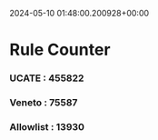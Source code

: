 2024-05-10 01:48:00.200928+00:00
# Rule Counter 
 ### UCATE : 455822

 ### Veneto : 75587

 ### Allowlist : 13930
